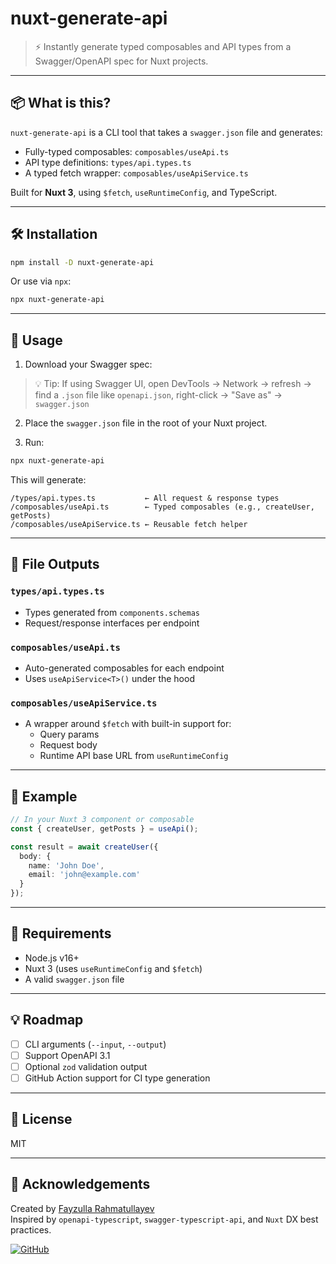 # nuxt-generate-api

> ⚡ Instantly generate typed composables and API types from a Swagger/OpenAPI spec for Nuxt projects.

---

## 📦 What is this?

`nuxt-generate-api` is a CLI tool that takes a `swagger.json` file and generates:

- Fully-typed composables: `composables/useApi.ts`
- API type definitions: `types/api.types.ts`
- A typed fetch wrapper: `composables/useApiService.ts`

Built for **Nuxt 3**, using `$fetch`, `useRuntimeConfig`, and TypeScript.

---

## 🛠 Installation

```bash
npm install -D nuxt-generate-api
```

Or use via `npx`:

```bash
npx nuxt-generate-api
```

---

## 🚀 Usage

1. Download your Swagger spec:

> 💡 Tip: If using Swagger UI, open DevTools → Network → refresh → find a `.json` file like `openapi.json`, right-click → "Save as" → `swagger.json`

2. Place the `swagger.json` file in the root of your Nuxt project.

3. Run:

```bash
npx nuxt-generate-api
```

This will generate:

```
/types/api.types.ts           ← All request & response types
/composables/useApi.ts        ← Typed composables (e.g., createUser, getPosts)
/composables/useApiService.ts ← Reusable fetch helper
```

---

## 📁 File Outputs

### `types/api.types.ts`

- Types generated from `components.schemas`
- Request/response interfaces per endpoint

### `composables/useApi.ts`

- Auto-generated composables for each endpoint
- Uses `useApiService<T>()` under the hood

### `composables/useApiService.ts`

- A wrapper around `$fetch` with built-in support for:
  - Query params
  - Request body
  - Runtime API base URL from `useRuntimeConfig`

---

## 🧩 Example

```ts
// In your Nuxt 3 component or composable
const { createUser, getPosts } = useApi();

const result = await createUser({
  body: {
    name: 'John Doe',
    email: 'john@example.com'
  }
});
```

---

## 📌 Requirements

- Node.js v16+
- Nuxt 3 (uses `useRuntimeConfig` and `$fetch`)
- A valid `swagger.json` file

---

## 💡 Roadmap

- [ ] CLI arguments (`--input`, `--output`)
- [ ] Support OpenAPI 3.1
- [ ] Optional `zod` validation output
- [ ] GitHub Action support for CI type generation

---

## 📝 License

MIT

---

## 🙌 Acknowledgements

Created by [Fayzulla Rahmatullayev](https://github.com/fayzullarhmatullayev)  
Inspired by `openapi-typescript`, `swagger-typescript-api`, and `Nuxt` DX best practices.

[![GitHub](https://img.shields.io/badge/GitHub-100000?style=for-the-badge&logo=github&logoColor=white)](https://github.com/fayzullarhmatullayev/nuxt-generate-api)
